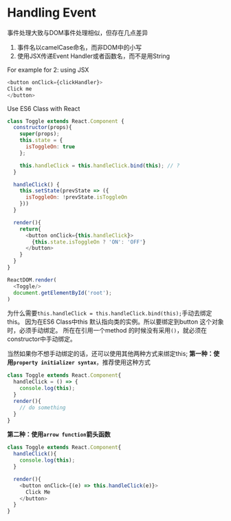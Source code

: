 # Handling Event
事件处理大致与DOM事件处理相似，但存在几点差异
1. 事件名以camelCase命名，而非DOM中的小写
2. 使用JSX传递Event Handler或者函数名，而不是用String

For example for 2: using JSX
```javascript
<button onClick={clickHandler}>
Click me
</button>
```

Use ES6 Class with React
```javascript
class Toggle extends React.Component {
  constructor(props){
    super(props);
    this.state = {
      isToggleOn: true
    };

    this.handleClick = this.handleClick.bind(this); // ?
  }

  handleClick() {
    this.setState(prevState => ({
      isToggleOn: !prevState.isToggleOn
    }))
  }

  render(){
    return{
      <button onClick={this.handleClick}>
        {this.state.isToggleOn ? 'ON': 'OFF'}
      </button>
    }
  }
}

ReactDOM.render(
  <Toggle/>
  document.getElementById('root');
)
```
为什么需要`this.handleClick = this.handleClick.bind(this);`手动去绑定this。
因为在ES6 Class中this 默认指向类的实例。所以要绑定到button
这个对象时，必须手动绑定。
所在在引用一个method 的时候没有采用`()`，就必须在constructor中手动绑定。

当然如果你不想手动绑定的话，还可以使用其他两种方式来绑定this;
**第一种：使用`property initializer syntax`**，推荐使用这种方式

```javascript
class Toggle extends React.Component{
  handleClick = () => {
    console.log(this);
  }
  render(){
    // do something
  }
}
```

**第二种：使用`arrow function`箭头函数**
```javascript
class Toggle extends React.Component{
  handleClick(){
    console.log(this);
  }

  render(){
    <button onClick={(e) => this.handleClick(e)}>
      Click Me
    </button>
  }
}
```
